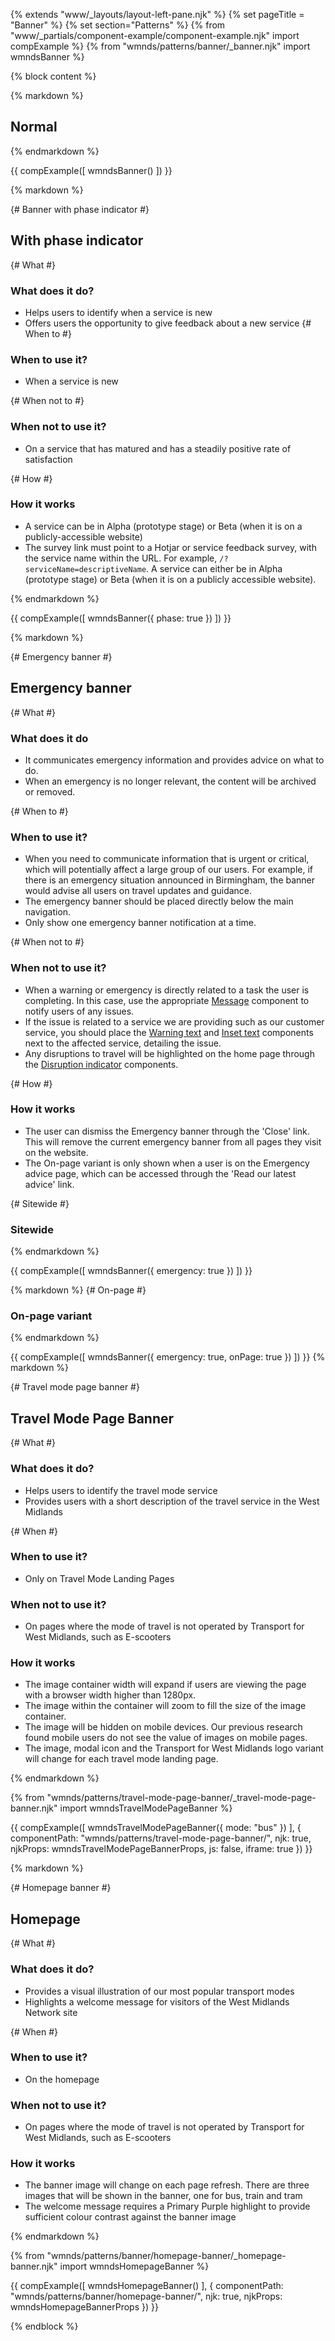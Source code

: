 {% extends "www/_layouts/layout-left-pane.njk" %}
{% set pageTitle = "Banner" %}
{% set section="Patterns" %}
{% from "www/_partials/component-example/component-example.njk" import compExample %}
{% from "wmnds/patterns/banner/_banner.njk" import wmndsBanner %}

{% block content %}

{% markdown %}

## Normal

{% endmarkdown %}

{{
  compExample([
    wmndsBanner()
  ])
}}

{% markdown %}

{# Banner with phase indicator #}

## With phase indicator

{# What #}

### What does it do?

- Helps users to identify when a service is new
- Offers users the opportunity to give feedback about a new service
  {# When to #}

### When to use it?

- When a service is new

{# When not to #}

### When not to use it?

- On a service that has matured and has a steadily positive rate of satisfaction

{# How #}

### How it works

- A service can be in Alpha (prototype stage) or Beta (when it is on a publicly-accessible website)
- The survey link must point to a Hotjar or service feedback survey, with the service name within the URL. For example, <code class="wmnds-website-inline-code">/?serviceName=descriptiveName</code>.
  A service can either be in Alpha (prototype stage) or Beta (when it is on a publicly accessible website).

{% endmarkdown %}

{{
  compExample([
    wmndsBanner({
      phase: true
    })
  ])
}}

{% markdown %}

{# Emergency banner #}

## Emergency banner

{# What #}

<h3>What does it do</h3>

- It communicates emergency information and provides advice on what to do.
- When an emergency is no longer relevant, the content will be archived or removed.

{# When to #}

<h3>When to use it?</h3>

- When you need to communicate information that is urgent or critical, which will potentially affect a large group of our users. For example, if there is an emergency situation announced in Birmingham, the banner would advise all users on travel updates and guidance.
- The emergency banner should be placed directly below the main navigation.
- Only show one emergency banner notification at a time.

{# When not to #}

<h3>When not to use it?</h3>

- When a warning or emergency is directly related to a task the user is completing. In this case, use the appropriate <a href="/components/message">Message</a> component to notify users of any issues.
- If the issue is related to a service we are providing such as our customer service, you should place the <a href="/components/warning-text">Warning text</a> and <a href="/components/inset-text">Inset text</a> components next to the affected service, detailing the issue.
- Any disruptions to travel will be highlighted on the home page through the <a href="/components/disruption-indicators">Disruption indicator</a> components.

{# How #}

<h3>How it works</h3>

- The user can dismiss the Emergency banner through the 'Close' link. This will remove the current emergency banner from all pages they visit on the website.
- The On-page variant is only shown when a user is on the Emergency advice page, which can be accessed through the 'Read our latest advice' link.

{# Sitewide #}

### Sitewide

{% endmarkdown %}

{{
  compExample([
    wmndsBanner({
      emergency: true
    })
  ])
}}

{% markdown %}
{# On-page #}

### On-page variant

{% endmarkdown %}

{{
  compExample([
    wmndsBanner({
      emergency: true,
      onPage: true
    })
  ])
}}
{% markdown %}

{# Travel mode page banner #}

## Travel Mode Page Banner

{# What #}

<h3>What does it do?</h3>

- Helps users to identify the travel mode service
- Provides users with a short description of the travel service in the West Midlands

{# When #}

<h3>When to use it?</h3>

- Only on Travel Mode Landing Pages

<h3>When not to use it?</h3>

- On pages where the mode of travel is not operated by Transport for West Midlands, such as E-scooters

<h3>How it works</h3>

- The image container width will expand if users are viewing the page with a browser width higher than 1280px.
- The image within the container will zoom to fill the size of the image container.
- The image will be hidden on mobile devices. Our previous research found mobile users do not see the value of images on mobile pages.
- The image, modal icon and the Transport for West Midlands logo variant will change for each travel mode landing page.

{% endmarkdown %}

{% from "wmnds/patterns/travel-mode-page-banner/_travel-mode-page-banner.njk" import wmndsTravelModePageBanner %}

{{
  compExample([
    wmndsTravelModePageBanner({
      mode: "bus"
    })
  ], {
    componentPath: "wmnds/patterns/travel-mode-page-banner/",
    njk: true,
    njkProps: wmndsTravelModePageBannerProps,
    js: false,
    iframe: true
  })
}}

{% markdown %}

{# Homepage banner #}

## Homepage

{# What #}

<h3>What does it do?</h3>

- Provides a visual illustration of our most popular transport modes
- Highlights a welcome message for visitors of the West Midlands Network site

{# When #}

<h3>When to use it?</h3>

- On the homepage

<h3>When not to use it?</h3>

- On pages where the mode of travel is not operated by Transport for West Midlands, such as E-scooters

<h3>How it works</h3>

- The banner image will change on each page refresh. There are three images that will be shown in the banner, one for bus, train and tram
- The welcome message requires a Primary Purple highlight to provide sufficient colour contrast against the banner image

{% endmarkdown %}

{% from "wmnds/patterns/banner/homepage-banner/_homepage-banner.njk" import wmndsHomepageBanner %}

{{
  compExample([
    wmndsHomepageBanner()
  ], {
    componentPath: "wmnds/patterns/banner/homepage-banner/",
    njk: true,
    njkProps: wmndsHomepageBannerProps
  })
}}

{% endblock %}
